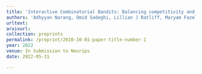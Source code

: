 ```yaml
---
title: 'Interactive Combinatorial Bandits: Balancing competitivity and complementarity'
authors: 'Adhyyan Narang, Omid Sadeghi, Lillian J Ratliff, Maryam Fazel, Jeff Bilmes'
urltext:
arxivurl:
collection: preprints
permalink: /preprint/2010-10-01-paper-title-number-1
year: 2022
venue: In Submission to Neurips
date: 2022-05-31

---
```


